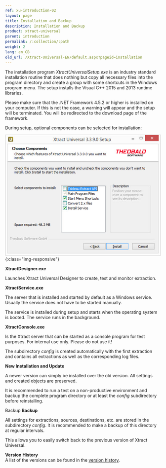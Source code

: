 ```yaml
---
ref: xu-introduction-02
layout: page
title: Installation and Backup
description: Installation and Backup
product: xtract-universal
parent: introduction
permalink: /:collection/:path
weight: 2
lang: en_GB
old_url: /Xtract-Universal-EN/default.aspx?pageid=installation
---
```


The installation program *XtractUniversalSetup.exe* is an industry standard installation routine that does nothing but copy all necessary files into the program directory and create a group with some shortcuts in the Windows program menu.
The setup installs the Visual C++ 2015 and 2013 runtime libraries. 

Please make sure that the .NET Framework 4.5.2 or higher is installed on your computer. If this is not the case, a warning will appear and the setup will be terminated. 
You will be redirected to the download page of the framework.

During setup, optional components can be selected for installation:

![XU-Setup](/img/content/XU-Setup.jpg){:class="img-responsive"}

**XtractDesigner.exe** 

Launches Xtract Universal Designer to create, test and monitor extraction.

**XtractService.exe**

The server that is installed and started by default as a Windows service. Usually the service does not have to be started manually. 

The service is installed during setup and starts when the operating system is booted. The service runs in the background.

**XtractConsole.exe**

Is the Xtract server that can be started as a console program for test purposes. For internal use only. Please do not use it!

The subdirectory *config* is created automatically with the first extraction and contains all extractions as well as the corresponding log files. 

**New Installation and Update**

A newer version can simply be installed over the old version. All settings and created objects are preserved. 

It is recommended to run a test on a non-productive environment and backup the complete program directory or at least the *config* subdirectory before reinstalling. 

Backup **Backup**

All settings for extractions, sources, destinations, etc. are stored in the subdirectory *config*. It is recommended to make a backup of this directory at regular intervals. 

This allows you to easily switch back to the previous version of Xtract Universal.

**Version History**<br>
A list of the versions can be found in the [version history](https://kb.theobald-software.com/version-history/xtract-universal-version-history).